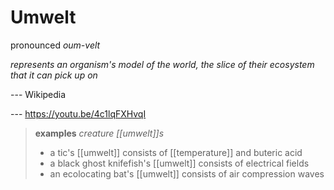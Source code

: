 # Umwelt

pronounced _oum-velt_

_represents an organism's model of the world, the slice of their ecosystem that it can pick up on_

--- Wikipedia

--- <https://youtu.be/4c1lqFXHvqI>

> **examples** _creature [[umwelt]]s_
>
> - a tic's [[umwelt]] consists of [[temperature]] and buteric acid
> - a black ghost knifefish's [[umwelt]] consists of electrical fields
> - an ecolocating bat's [[umwelt]] consists of air compression waves

